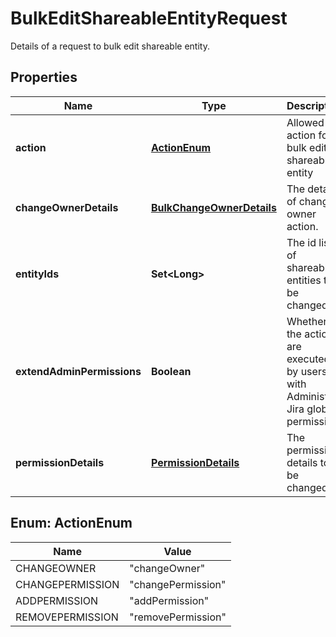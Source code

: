 

# BulkEditShareableEntityRequest

Details of a request to bulk edit shareable entity.

## Properties

| Name | Type | Description | Notes |
|------------ | ------------- | ------------- | -------------|
|**action** | [**ActionEnum**](#ActionEnum) | Allowed action for bulk edit shareable entity |  |
|**changeOwnerDetails** | [**BulkChangeOwnerDetails**](BulkChangeOwnerDetails.md) | The details of change owner action. |  [optional] |
|**entityIds** | **Set&lt;Long&gt;** | The id list of shareable entities to be changed. |  |
|**extendAdminPermissions** | **Boolean** | Whether the actions are executed by users with Administer Jira global permission. |  [optional] |
|**permissionDetails** | [**PermissionDetails**](PermissionDetails.md) | The permission details to be changed. |  [optional] |



## Enum: ActionEnum

| Name | Value |
|---- | -----|
| CHANGEOWNER | &quot;changeOwner&quot; |
| CHANGEPERMISSION | &quot;changePermission&quot; |
| ADDPERMISSION | &quot;addPermission&quot; |
| REMOVEPERMISSION | &quot;removePermission&quot; |



